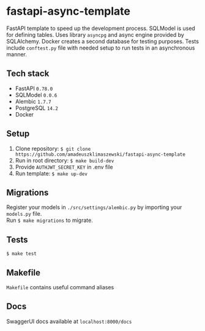 # fastapi-async-template
FastAPI template to speed up the development process. SQLModel is used for defining tables. Uses library `asyncpg` and async engine provided by SQLAlchemy. Docker creates a second database for testing purposes. Tests include `conftest.py` file with needed setup to run tests in an asynchronous manner.

## Tech stack
* FastAPI `0.78.0`
* SQLModel `0.0.6`
* Alembic `1.7.7`
* PostgreSQL `14.2`
* Docker

## Setup
1. Clone repository:
`$ git clone https://github.com/amadeuszklimaszewski/fastapi-async-template`
2. Run in root directory:
`$ make build-dev`
3. Provide `AUTHJWT_SECRET_KEY` in .env file
4. Run template: `$ make up-dev`

## Migrations
Register your models in `./src/settings/alembic.py` by importing your `models.py` file.  
Run `$ make migrations` to migrate.

## Tests
`$ make test`

## Makefile
`Makefile` contains useful command aliases

## Docs
SwaggerUI docs available at `localhost:8000/docs`

